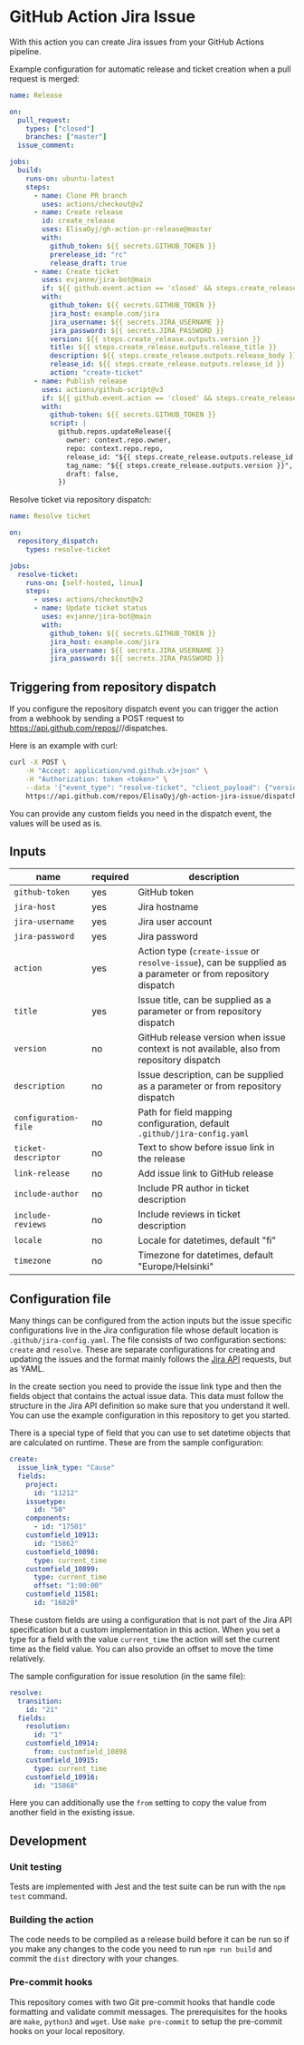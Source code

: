 # GitHub Action Jira Issue

With this action you can create Jira issues from your GitHub Actions pipeline.

Example configuration for automatic release and ticket creation when a pull request is merged:

```yaml
name: Release

on:
  pull_request:
    types: ["closed"]
    branches: ["master"]
  issue_comment:

jobs:
  build:
    runs-on: ubuntu-latest
    steps:
      - name: Clone PR branch
        uses: actions/checkout@v2
      - name: Create release
        id: create_release
        uses: ElisaOyj/gh-action-pr-release@master
        with:
          github_token: ${{ secrets.GITHUB_TOKEN }}
          prerelease_id: "rc"
          release_draft: true
      - name: Create ticket
        uses: evjanne/jira-bot@main
        if: ${{ github.event.action == 'closed' && steps.create_release.outputs.version }}
        with:
          github_token: ${{ secrets.GITHUB_TOKEN }}
          jira_host: example.com/jira
          jira_username: ${{ secrets.JIRA_USERNAME }}
          jira_password: ${{ secrets.JIRA_PASSWORD }}
          version: ${{ steps.create_release.outputs.version }}
          title: ${{ steps.create_release.outputs.release_title }}
          description: ${{ steps.create_release.outputs.release_body }}
          release_id: ${{ steps.create_release.outputs.release_id }}
          action: "create-ticket"
      - name: Publish release
        uses: actions/github-script@v3
        if: ${{ github.event.action == 'closed' && steps.create_release.outputs.version }}
        with:
          github-token: ${{ secrets.GITHUB_TOKEN }}
          script: |
            github.repos.updateRelease({
              owner: context.repo.owner,
              repo: context.repo.repo,
              release_id: "${{ steps.create_release.outputs.release_id }}",
              tag_name: "${{ steps.create_release.outputs.version }}",
              draft: false,
            })
```

Resolve ticket via repository dispatch:

```yaml
name: Resolve ticket

on:
  repository_dispatch:
    types: resolve-ticket

jobs:
  resolve-ticket:
    runs-on: [self-hosted, linux]
    steps:
      - uses: actions/checkout@v2
      - name: Update ticket status
        uses: evjanne/jira-bot@main
        with:
          github_token: ${{ secrets.GITHUB_TOKEN }}
          jira_host: example.com/jira
          jira_username: ${{ secrets.JIRA_USERNAME }}
          jira_password: ${{ secrets.JIRA_PASSWORD }}
```

## Triggering from repository dispatch

If you configure the repository dispatch event you can trigger the action from a webhook by sending a POST request to https://api.github.com/repos/<user>/<repo>/dispatches.

Here is an example with curl:

```bash
curl -X POST \
    -H "Accept: application/vnd.github.v3+json" \
    -H "Authorization: token <token>" \
    --data '{"event_type": "resolve-ticket", "client_payload": {"version": "1.2.3", "fields": {"customfield_10916": { "id": "15868"}}}}' \
    https://api.github.com/repos/ElisaOyj/gh-action-jira-issue/dispatches
```

You can provide any custom fields you need in the dispatch event, the values will be used as is.

## Inputs

| name                 | required | description                                                                                                 |
| -------------------- | -------- | ----------------------------------------------------------------------------------------------------------- |
| `github-token`       | yes      | GitHub token                                                                                                |
| `jira-host`          | yes      | Jira hostname                                                                                               |
| `jira-username`      | yes      | Jira user account                                                                                           |
| `jira-password`      | yes      | Jira password                                                                                               |
| `action`             | yes      | Action type (`create-issue` or `resolve-issue`), can be supplied as a parameter or from repository dispatch |
| `title`              | yes      | Issue title, can be supplied as a parameter or from repository dispatch                                     |
| `version`            | no       | GitHub release version when issue context is not available, also from repository dispatch                   |
| `description`        | no       | Issue description, can be supplied as a parameter or from repository dispatch                               |
| `configuration-file` | no       | Path for field mapping configuration, default `.github/jira-config.yaml`                                    |
| `ticket-descriptor`  | no       | Text to show before issue link in the release                                                               |
| `link-release`       | no       | Add issue link to GitHub release                                                                            |
| `include-author`     | no       | Include PR author in ticket description                                                                     |
| `include-reviews`    | no       | Include reviews in ticket description                                                                       |
| `locale`             | no       | Locale for datetimes, default "fi"                                                                          |
| `timezone`           | no       | Timezone for datetimes, default "Europe/Helsinki"                                                           |

## Configuration file

Many things can be configured from the action inputs but the issue specific configurations live in the Jira configuration file whose default location is `.github/jira-config.yaml`. The file consists of two configuration sections: `create` and `resolve`. These are separate configurations for creating and updating the issues and the format mainly follows the [Jira API](https://developer.atlassian.com/cloud/jira/platform/rest/v3/api-group-issues/) requests, but as YAML.

In the create section you need to provide the issue link type and then the fields object that contains the actual issue data. This data must follow the structure in the Jira API definition so make sure that you understand it well. You can use the example configuration in this repository to get you started.

There is a special type of field that you can use to set datetime objects that are calculated on runtime. These are from the sample configuration:

```yaml
create:
  issue_link_type: "Cause"
  fields:
    project:
      id: "11212"
    issuetype:
      id: "50"
    components:
      - id: "17501"
    customfield_10913:
      id: "15862"
    customfield_10898:
      type: current_time
    customfield_10899:
      type: current_time
      offset: "1:00:00"
    customfield_11581:
      id: "16820"
```

These custom fields are using a configuration that is not part of the Jira API specification but a custom implementation in this action. When you set a type for a field with the value `current_time` the action will set the current time as the field value. You can also provide an offset to move the time relatively.

The sample configuration for issue resolution (in the same file):

```yaml
resolve:
  transition:
    id: "21"
  fields:
    resolution:
      id: "1"
    customfield_10914:
      from: customfield_10898
    customfield_10915:
      type: current_time
    customfield_10916:
      id: "15868"
```

Here you can additionally use the `from` setting to copy the value from another field in the existing issue.

## Development

### Unit testing

Tests are implemented with Jest and the test suite can be run with the `npm test` command.

### Building the action

The code needs to be compiled as a release build before it can be run so if you make any changes to the code you need to run `npm run build` and commit the `dist` directory with your changes.

### Pre-commit hooks

This repository comes with two Git pre-commit hooks that handle code formatting and validate commit messages. The prerequisites for the hooks are `make`, `python3` and `wget`. Use `make pre-commit` to setup the pre-commit hooks on your local repository.
